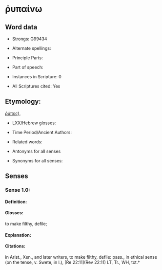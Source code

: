 # ῥυπαίνω

<!-- Status: S2=NeedsEdits -->
<!-- Lexica used for edits:   -->

## Word data

* Strongs: G99434

* Alternate spellings:



* Principle Parts: 


* Part of speech: 


* Instances in Scripture: 0

* All Scriptures cited: Yes

## Etymology: 

[ῥύπος]()), 

* LXX/Hebrew glosses: 


* Time Period/Ancient Authors: 


* Related words: 

* Antonyms for all senses

* Synonyms for all senses: 


## Senses 


### Sense  1.0: 

#### Definition: 

#### Glosses: 

to make filthy, defile; 

#### Explanation: 


#### Citations: 

in Arist., Xen., and later writers, to make filthy, defile: pass., in ethical sense (on the tense, v. Swete, in l.), [Re 22:11](Rev 22:11) LT, Tr., WH, txt.† 
